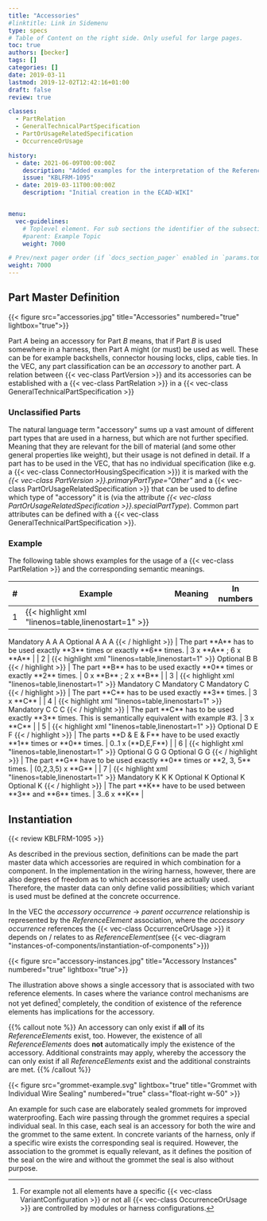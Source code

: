 ```yaml
---
title: "Accessories"
#linktitle: Link in Sidemenu
type: specs
# Table of Content on the right side. Only useful for large pages.
toc: true
authors: [becker]
tags: []
categories: []
date: 2019-03-11
lastmod: 2019-12-02T12:42:16+01:00
draft: false
review: true

classes:
  - PartRelation
  - GeneralTechnicalPartSpecification
  - PartOrUsageRelatedSpecification
  - OccurrenceOrUsage

history:
  - date: 2021-06-09T00:00:00Z
    description: "Added examples for the interpretation of the ReferenceElement association in case of multiple ReferenceElements"
    issue: "KBLFRM-1095"
  - date: 2019-03-11T00:00:00Z
    description: "Initial creation in the ECAD-WIKI"


menu:
  vec-guidelines:
    # Toplevel element. For sub sections the identifier of the subsection
    #parent: Example Topic
    weight: 7000

# Prev/next pager order (if `docs_section_pager` enabled in `params.toml`)
weight: 7000
---
```


## Part Master Definition
{{< figure src="accessories.jpg" title="Accessories" numbered="true" lightbox="true">}}

Part *A* being an accessory for Part *B* means, that if Part *B* is used somewhere in a harness, then Part A might (or must) be used as well. These can be for example backshells, connector housing locks, clips, cable ties. In the VEC, any part classification can be an *accessory* to another part. A relation between {{< vec-class PartVersion >}} and its accessories can be established with a {{< vec-class PartRelation >}} in a {{< vec-class GeneralTechnicalPartSpecification >}}

### Unclassified Parts 
The natural language term "accessory" sums up a vast amount of different part types that are used in a harness, but which are not further specified. Meaning that they are relevant for the bill of material (and some other general properties like weight), but their usage is not defined in detail. If a part has to be used in the VEC, that has no individual specification (like e.g. a {{< vec-class ConnectorHousingSpecification >}}) it is marked with the *{{< vec-class PartVersion >}}.primaryPartType="Other"* and a {{< vec-class PartOrUsageRelatedSpecification >}} that can be used to define which type of "accessory" it is (via the attribute *{{< vec-class PartOrUsageRelatedSpecification >}}.specialPartType*). Common part attributes can be defined with a {{< vec-class GeneralTechnicalPartSpecification >}}.

### Example 
The following table shows examples for the usage of a {{< vec-class PartRelation >}} and the corresponding semantic meanings.

| # | Example | Meaning | In numbers |
|---|---|---|---|
| 1 |  {{< highlight xml "linenos=table,linenostart=1" >}}
<PartRelation id="id_1">
   <RelationType>Mandatory</RelationType>
   <AccessoryPart>A A A</AccessoryPart>
</PartRelation>
<PartRelation id="id_2">
   <RelationType>Optional</RelationType>
   <AccessoryPart>A A A</AccessoryPart>
</PartRelation>
{{< / highlight >}} | The part **A** has to be used exactly **3** times or exactly **6** times. | 3 x **A** ; 6 x **A**  |
| 2 | {{< highlight xml "linenos=table,linenostart=1" >}}
<PartRelation id="id_3">
   <RelationType>Optional</RelationType>
   <AccessoryPart>B B</AccessoryPart>
</PartRelation>
{{< / highlight >}} | The part **B** has to be used exactly **0** times or exactly **2** times. | 0 x **B** ; 2 x **B** |
| 3 | {{< highlight xml "linenos=table,linenostart=1" >}}
<PartRelation id="id_4">
   <RelationType>Mandatory</RelationType>
   <AccessoryPart>C</AccessoryPart>
</PartRelation>
<PartRelation id="id_5">
   <RelationType>Mandatory</RelationType>
   <AccessoryPart>C</AccessoryPart>
</PartRelation>
<PartRelation id="id_6">
   <RelationType>Mandatory</RelationType>
   <AccessoryPart>C</AccessoryPart>
</PartRelation>
{{< / highlight >}}  | The part **C** has to be used exactly **3** times. |  3 x **C** |
| 4 | {{< highlight xml "linenos=table,linenostart=1" >}}
<PartRelation id="id_4">
   <RelationType>Mandatory</RelationType>
   <AccessoryPart>C C C</AccessoryPart>
</PartRelation>
{{< / highlight >}}  | The part **C** has to be used exactly **3** times. This is semantically equivalent with example #3. |  3 x **C** |
| 5 | {{< highlight xml "linenos=table,linenostart=1" >}}
<PartRelation id="id_7">
   <RelationType>Optional</RelationType>
   <AccessoryPart>D E F</AccessoryPart>
</PartRelation>
{{< / highlight >}}  | The parts **D & E & F** have to be used exactly **1** times or **0** times. | 0..1 x (**D,E,F**) |
| 6 | {{< highlight xml "linenos=table,linenostart=1" >}}
<PartRelation id="id_8">
   <RelationType>Optional</RelationType>
   <AccessoryPart>G G G</AccessoryPart>
</PartRelation>
<PartRelation id="id_9">
   <RelationType>Optional</RelationType>
   <AccessoryPart>G G</AccessoryPart>
</PartRelation>
{{< / highlight >}}  | The part **G** have to be used exactly **0** times or **2, 3, 5** times.  | (0,2,3,5) x **G** |
| 7 | {{< highlight xml "linenos=table,linenostart=1" >}}
<PartRelation id="id_10">
   <RelationType>Mandatory</RelationType>
   <AccessoryPart>K K K</AccessoryPart>
</PartRelation>
<PartRelation id="id_11">
   <RelationType>Optional</RelationType>
   <AccessoryPart>K</AccessoryPart>
</PartRelation>
<PartRelation id="id_12">
   <RelationType>Optional</RelationType>
   <AccessoryPart>K</AccessoryPart>
</PartRelation>
<PartRelation id="id_13">
   <RelationType>Optional</RelationType>
   <AccessoryPart>K</AccessoryPart>
</PartRelation>
{{< / highlight >}}  | The part **K** have to be used between **3** and **6** times. |  3..6 x **K** |

## Instantiation

{{< review KBLFRM-1095 >}}

As described in the previous section, definitions can be made the part master data which accessories are required in which combination for a component. In the implementation in the wiring harness, however, there are also degrees of freedom as to which accessories are actually used. Therefore, the master data can only define valid possibilities; which variant is used must be defined at the concrete occurrence.

In the VEC the _accessory occurrence_ &rarr; _parent occurrence_ relationship is represented by the _ReferenceElement_ association, where the _accessory occurrence_ references the {{< vec-class OccurrenceOrUsage >}} it depends on / relates to as _ReferenceElement_(see {{< vec-diagram "instances-of-components/instantiation-of-components">}})

{{< figure src="accessory-instances.jpg" title="Accessory Instances" numbered="true" lightbox="true">}}

The illustration above shows a single accessory that is associated with two reference elements. In cases where the variance control mechanisms are not yet defined[^1] completely, the condition of existence of the reference elements has implications for the accessory. 

{{% callout note %}}
An accessory can only exist if **all** of its _ReferenceElements_ exist, too. However, the existence of all _ReferenceElements_ does **not** automatically imply the existence of the accessory. Additional constraints may apply, whereby the accessory the can only exist if all _ReferenceElements_ exist and the additional constraints are met.
{{% /callout %}}

{{< figure src="grommet-example.svg" lightbox="true" title="Grommet with Individual Wire Sealing" numbered="true" class="float-right w-50" >}}

An example for such case are elaborately sealed grommets for improved waterproofing. Each wire passing through the grommet requires a special individual seal. In this case, each seal is an accessory for both the wire and the grommet to the same extent. In concrete variants of the harness, only if a specific wire exists the corresponding seal is required. However, the association to the grommet is equally relevant, as it defines the position of the seal on the wire and without the grommet the seal is also without purpose. 



[^1]: For example not all elements have a specific {{< vec-class VariantConfiguration >}} or not all {{< vec-class OccurrenceOrUsage >}} are controlled by modules or harness configurations.